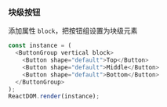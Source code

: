 ### 块级按钮

添加属性 `block`，把按钮组设置为块级元素

```js
const instance = (
  <ButtonGroup vertical block>
    <Button shape="default">Top</Button>
    <Button shape="default">Middle</Button>
    <Button shape="default">Bottom</Button>
  </ButtonGroup>
);
ReactDOM.render(instance);
```